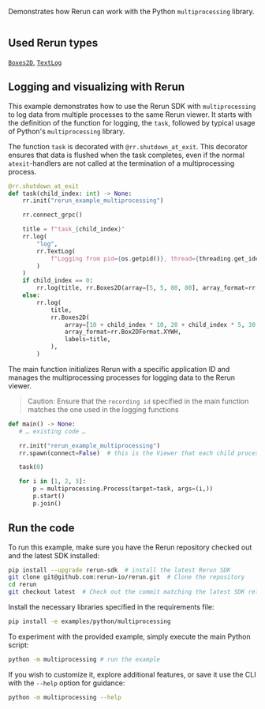 <!--[metadata]
title = "Multiprocess logging"
thumbnail = "https://static.rerun.io/multiprocessing/959e2c675f52a7ca83e11e5170903e8f0f53f5ed/480w.png"
thumbnail_dimensions = [480, 480]
tags = ["API example"]
-->

Demonstrates how Rerun can work with the Python `multiprocessing` library.

<picture>
  <source media="(max-width: 480px)" srcset="https://static.rerun.io/multiprocessing/72bcb7550d84f8e5ed5a39221093239e655f06de/480w.png">
  <source media="(max-width: 768px)" srcset="https://static.rerun.io/multiprocessing/72bcb7550d84f8e5ed5a39221093239e655f06de/768w.png">
  <source media="(max-width: 1024px)" srcset="https://static.rerun.io/multiprocessing/72bcb7550d84f8e5ed5a39221093239e655f06de/1024w.png">
  <source media="(max-width: 1200px)" srcset="https://static.rerun.io/multiprocessing/72bcb7550d84f8e5ed5a39221093239e655f06de/1200w.png">
  <img src="https://static.rerun.io/multiprocessing/72bcb7550d84f8e5ed5a39221093239e655f06de/full.png" alt="">
</picture>

## Used Rerun types
[`Boxes2D`](https://www.rerun.io/docs/reference/types/archetypes/boxes2d), [`TextLog`](https://www.rerun.io/docs/reference/types/archetypes/text_log)

## Logging and visualizing with Rerun
This example demonstrates how to use the Rerun SDK with `multiprocessing` to log data from multiple processes to the same Rerun viewer.
It starts with the definition of the function for logging, the `task`, followed by typical usage of Python's `multiprocessing` library.

The function `task` is decorated with `@rr.shutdown_at_exit`. This decorator ensures that data is flushed when the task completes, even if the normal `atexit`-handlers are not called at the termination of a multiprocessing process.

```python
@rr.shutdown_at_exit
def task(child_index: int) -> None:
    rr.init("rerun_example_multiprocessing")

    rr.connect_grpc()

    title = f"task_{child_index}"
    rr.log(
        "log",
        rr.TextLog(
            f"Logging from pid={os.getpid()}, thread={threading.get_ident()} using the Rerun recording id {rr.get_recording_id()}"
        )
    )
    if child_index == 0:
        rr.log(title, rr.Boxes2D(array=[5, 5, 80, 80], array_format=rr.Box2DFormat.XYWH, labels=title))
    else:
        rr.log(
            title,
            rr.Boxes2D(
                array=[10 + child_index * 10, 20 + child_index * 5, 30, 40],
                array_format=rr.Box2DFormat.XYWH,
                labels=title,
            ),
        )
```

The main function initializes Rerun with a specific application ID and manages the multiprocessing processes for logging data to the Rerun viewer.

> Caution: Ensure that the `recording id` specified in the main function matches the one used in the logging functions
 ```python
def main() -> None:
    # … existing code …

    rr.init("rerun_example_multiprocessing")
    rr.spawn(connect=False)  # this is the Viewer that each child process will connect to

    task(0)

    for i in [1, 2, 3]:
        p = multiprocessing.Process(target=task, args=(i,))
        p.start()
        p.join()
 ```

## Run the code
To run this example, make sure you have the Rerun repository checked out and the latest SDK installed:
```bash
pip install --upgrade rerun-sdk  # install the latest Rerun SDK
git clone git@github.com:rerun-io/rerun.git  # Clone the repository
cd rerun
git checkout latest  # Check out the commit matching the latest SDK release
```
Install the necessary libraries specified in the requirements file:
```bash
pip install -e examples/python/multiprocessing
```
To experiment with the provided example, simply execute the main Python script:
```bash
python -m multiprocessing # run the example
```
If you wish to customize it, explore additional features, or save it use the CLI with the `--help` option for guidance:
```bash
python -m multiprocessing --help
```
